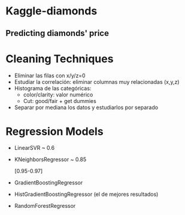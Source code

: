 # Kaggle-diamonds

## Predicting diamonds' price

# Cleaning Techniques
- Eliminar las filas con x/y/z=0
- Estudiar la correlación: eliminar columnas muy relacionadas (x,y,z)
- Histograma de las categóricas:  
    - color/clarity: valor numérico
    - Cut: good/fair + get dummies
- Separar por mediana los datos y estudiarlos por separado

# Regression Models
- LinearSVR ~ 0.6

- KNeighborsRegressor ~ 0.85

	[0.95-0.97]
- GradientBoostingRegressor 

- HistGradientBoostingRegressor (el de mejores resultados)
- RandomForestRegressor 

